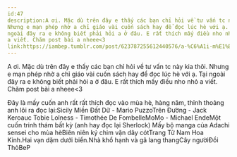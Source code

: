 ```yaml
---
id:47
description:A ơi. Mặc dù trên đây e thấy các bạn chỉ hỏi về tư vấn tc này kia thôi.
Nhưng e mạn phép nhờ a chỉ giáo vài cuốn sách hay để đọc lúc hè với ạ. Tại
ngoài đây ra e không biết phải hỏi a ở đâu. E rất thích mấy điều nho nhỏ
a viết. Chăm post bài a nheee<3
link:https://iambep.tumblr.com/post/623787255612440576/a-%C6%A1i-m%E1%BA%B7c-d%C3%B9-tr%C3%AAn-%C4%91%C3%A2y-e-th%E1%BA%A5y-c%C3%A1c-b%E1%BA%A1n-ch%E1%BB%89-h%E1%BB%8Fi-v%E1%BB%81-t%C6%B0
---
```


A ơi. Mặc dù trên đây e thấy các bạn chỉ hỏi về tư vấn tc này kia thôi.
Nhưng e mạn phép nhờ a chỉ giáo vài cuốn sách hay để đọc lúc hè với ạ. Tại
ngoài đây ra e không biết phải hỏi a ở đâu. E rất thích mấy điều nho nhỏ
a viết. Chăm post bài a nheee<3

Đây là mấy cuốn anh rất rất thích đọc vào mùa hè, hàng năm, thỉnh thoảng
anh lôi ra đọc lại:Sicily Miền Đất Dữ - Mario PuzzoTrên Đường - Jack Keroauc Tobie
Lolness - Timothée De FombelleMoMo - Michael EndeMột cuốn trinh thám bất
kỳ (anh hay đọc lại Sherlock) Mấy bộ manga của Adachi sensei cho mùa hèBiên
niên ký chim vặn dây cótTrang Tử Nam Hoa Kinh.Hai vạn dặm dưới biển.Nhà
khổ hạnh và gã lang thangCây ngườiĐồi ThỏBeP